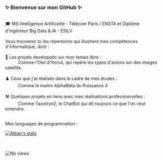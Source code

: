 ### ✨  Bienvenue sur mon GitHub  ✨
<br>
🎓 MS Intelligence Artificielle - Télécom Paris / ENSTA et Diplôme d'ingénieur Big Data & IA - ESILV  
<br>
<br>
Vous trouverez ici les répertoires qui illustrent mes compétences d'informatique, dont :
<br>
<br>
🚀  Les projets developpés sur mon temps libre : 
<br>
&emsp;&emsp;&emsp;Comme l'Oeil d'Horus, qui repère les types d'avions sur des images satellite.
<br>    
<br>
♟️   Ceux que j'ai réalisés dans le cadre de mes études :  
<br>
&emsp;&emsp;&emsp;Comme le maitre AlphaBêta du Puissance 4
<br>
<br>
🛠️  Quelques projets en liens avec mes réalisations professionnelles :
<br>
&emsp;&emsp;&emsp;Comme Tacotron2, le ChatBot qui dit toujours ce que l'on veut entendre.  
<br>
<br>

Mes languages de programmation :  

[![Alban's stats](https://github-readme-stats.vercel.app/api/top-langs/?username=AlbTchik&layout=compact&theme=tokyonight)](https://github.com/AlbTchik/github-readme-stats)  
<br>
<br>

![Nb views](https://komarev.com/ghpvc/?username=AlbTchik&color=blueviolet&label=Nb+vues+)



